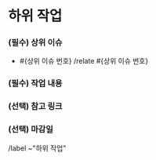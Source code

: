 <!-- 제목 규칙: [#{상위 이슈 번호}] ** 작업 -->

하위 작업
==
<!-- 상위 이슈 번호 필수 기입 (에픽의 하위 작업 아님) -->
### (필수) 상위 이슈
- #{상위 이슈 번호}
/relate #{상위 이슈 번호}


<!-- 작업 내용 설명 -->
### (필수) 작업 내용


<!-- 연관된 링크 기입 -->
### (선택) 참고 링크


<!-- 마감 기한 (ex. 2022/07/17) -->
### (선택) 마감일


/label ~"하위 작업"
